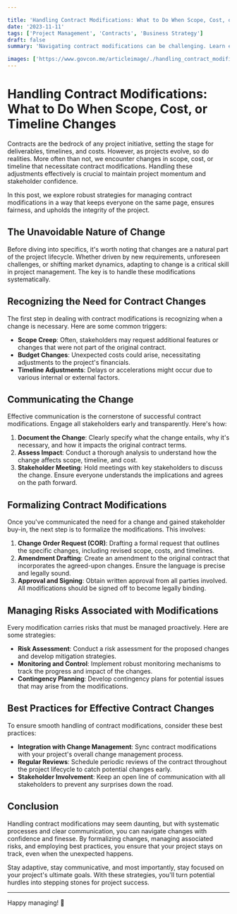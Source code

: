 ```yaml
---

title: 'Handling Contract Modifications: What to Do When Scope, Cost, or Timeline Changes'
date: '2023-11-11'
tags: ['Project Management', 'Contracts', 'Business Strategy']
draft: false
summary: 'Navigating contract modifications can be challenging. Learn effective strategies to handle changes in scope, cost, or timeline without disrupting your project flow.'

images: ['https://www.govcon.me/articleimage/./handling_contract_modifications_what_to_do_when_scope_cost_or_timeline_changes.webp']
---
```


# Handling Contract Modifications: What to Do When Scope, Cost, or Timeline Changes

Contracts are the bedrock of any project initiative, setting the stage for deliverables, timelines, and costs. However, as projects evolve, so do realities. More often than not, we encounter changes in scope, cost, or timeline that necessitate contract modifications. Handling these adjustments effectively is crucial to maintain project momentum and stakeholder confidence.

In this post, we explore robust strategies for managing contract modifications in a way that keeps everyone on the same page, ensures fairness, and upholds the integrity of the project.

## The Unavoidable Nature of Change

Before diving into specifics, it's worth noting that changes are a natural part of the project lifecycle. Whether driven by new requirements, unforeseen challenges, or shifting market dynamics, adapting to change is a critical skill in project management. The key is to handle these modifications systematically.

## Recognizing the Need for Contract Changes

The first step in dealing with contract modifications is recognizing when a change is necessary. Here are some common triggers:

- **Scope Creep**: Often, stakeholders may request additional features or changes that were not part of the original contract. 
- **Budget Changes**: Unexpected costs could arise, necessitating adjustments to the project's financials.
- **Timeline Adjustments**: Delays or accelerations might occur due to various internal or external factors.

## Communicating the Change

Effective communication is the cornerstone of successful contract modifications. Engage all stakeholders early and transparently. Here's how:

1. **Document the Change**: Clearly specify what the change entails, why it's necessary, and how it impacts the original contract terms.
2. **Assess Impact**: Conduct a thorough analysis to understand how the change affects scope, timeline, and cost.
3. **Stakeholder Meeting**: Hold meetings with key stakeholders to discuss the change. Ensure everyone understands the implications and agrees on the path forward.

## Formalizing Contract Modifications

Once you've communicated the need for a change and gained stakeholder buy-in, the next step is to formalize the modifications. This involves:

1. **Change Order Request (COR)**: Drafting a formal request that outlines the specific changes, including revised scope, costs, and timelines.
2. **Amendment Drafting**: Create an amendment to the original contract that incorporates the agreed-upon changes. Ensure the language is precise and legally sound.
3. **Approval and Signing**: Obtain written approval from all parties involved. All modifications should be signed off to become legally binding.

## Managing Risks Associated with Modifications

Every modification carries risks that must be managed proactively. Here are some strategies:

- **Risk Assessment**: Conduct a risk assessment for the proposed changes and develop mitigation strategies.
- **Monitoring and Control**: Implement robust monitoring mechanisms to track the progress and impact of the changes.
- **Contingency Planning**: Develop contingency plans for potential issues that may arise from the modifications.

## Best Practices for Effective Contract Changes

To ensure smooth handling of contract modifications, consider these best practices:

- **Integration with Change Management**: Sync contract modifications with your project's overall change management process.
- **Regular Reviews**: Schedule periodic reviews of the contract throughout the project lifecycle to catch potential changes early.
- **Stakeholder Involvement**: Keep an open line of communication with all stakeholders to prevent any surprises down the road.

## Conclusion

Handling contract modifications may seem daunting, but with systematic processes and clear communication, you can navigate changes with confidence and finesse. By formalizing changes, managing associated risks, and employing best practices, you ensure that your project stays on track, even when the unexpected happens.

Stay adaptive, stay communicative, and most importantly, stay focused on your project's ultimate goals. With these strategies, you'll turn potential hurdles into stepping stones for project success.

---

Happy managing! 🚀
